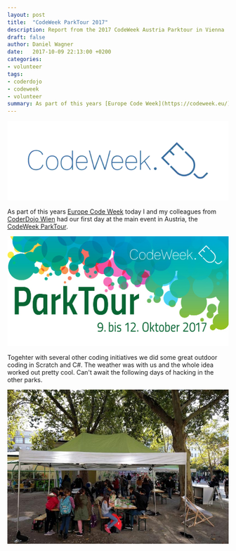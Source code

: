 ```yaml
---
layout: post
title:  "CodeWeek ParkTour 2017"
description: Report from the 2017 CodeWeek Austria Parktour in Vienna
draft: false
author: Daniel Wagner
date:   2017-10-09 22:13:00 +0200
categories:
- volunteer
tags:
- coderdojo
- codeweek
- volunteer
summary: As part of this years [Europe Code Week](https://codeweek.eu/) today I and my colleagues from [CoderDojo Wien](https://wien.coderdojo.net) had our first day at the main event in Austria, the [CodeWeek ParkTour](https://www.codeweek.at/).
---
```


[![Europe CodeWeek Banner](codeweekeu.webp)](https://codeweek.eu)

As part of this years [Europe Code Week][codeweekeu] today I and my colleagues from [CoderDojo Wien][coderdojowien] had our first day at the main event in Austria, the [CodeWeek ParkTour][codeweekat-parktour].

[![CodeWeek Parktour Banner](parktour.jpg)](https://www.codeweek.at/parktour-2017)

Togehter with several other coding initiatives we did some great outdoor coding in Scratch and C#. The weather was with us and the whole idea worked out pretty cool. Can't await the following days of hacking in the other parks.

[![CodeWeek ParkTour Photo](22291524_1506123039482086_6207726530688824105_o.jpg)](https://www.facebook.com/coderdojowien/posts/593128770810916)


[coderdojowien]: https://wien.coderdojo.net
[codeweekeu]: https://codeweek.eu/
[codeweekat]: https://www.codeweek.at/
[codeweekat-parktour]: https://www.codeweek.at/parktour-2017/
